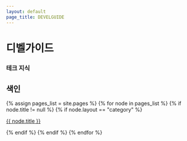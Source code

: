 ```yaml
---
layout: default
page_title: DEVELGUIDE
---
```


<div data-include-path="{{site.baseurl}}/site/TabBar.html"></div>

<main>

<div class="Side-Bar_dummy"></div>

<div class="h1-with-account">
  <h1 class="LargeTitle">디벨가이드</h1>
</div>

<div class="div-search mobile-search">
  <i class="iSearch iRegular"></i>
  <h3 class="Subheadline">테크 지식</h3>
</div>

<div class="Activity">
  <div class="text text-row">
    <h2 class="Title2">색인</h2>
  </div>

  <div class="category">
  {% assign pages_list = site.pages %}
  {% for node in pages_list %}
    {% if node.title != null %}
      {% if node.layout == "category" %}
      <a href="{{ site.baseurl }}{{ node.url }}">
        <div class="box-A {% if page.url == node.url %} active{% endif %}">
          <div class="box_text-A">
            <p class="Body f500">{{ node.title }}</p>
          </div>
          <div class="box_go">
            <i class="iArrowKeyRight fille"></i>
          </div>
        </div>
      </a>
      {% endif %}
    {% endif %}
  {% endfor %}
  </div>
</div>

</main>

<!-- Script pointing to jekyll-search.js -->
<script type="text/javascript">
      SimpleJekyllSearch({
        searchInput: document.querySelector('.searchInput'),
        resultsContainer: document.querySelector('.searchResults'),
        json: '{{ site.baseurl }}/search.json',
        searchResultTemplate: '<a href="{url}" title="{desc}"><div class="box-A"><p class="Body f500">{title}</p></div></a>',
        noResultsText: '<div class="box-A search-none"><p class="Body f500">검색 결과를 찾을 수 없습니다..ㅠㅜ</p></div>',
        limit: 20,
        fuzzy: false,
        exclude: ['Welcome']
      })
</script>